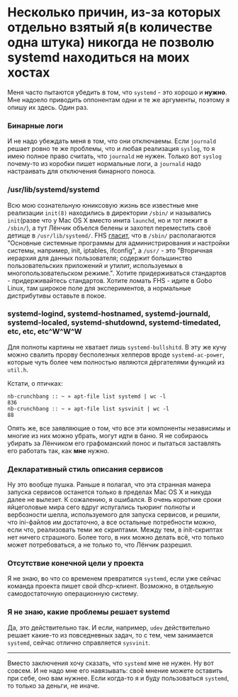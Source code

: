 Несколько причин, из-за которых отдельно взятый я(в количестве одна штука) никогда не позволю systemd находиться на моих хостах
===============================================================================================================================

Меня часто пытаются убедить в том, что `systemd` - это хорошо и **нужно**. Мне надоело приводить оппонентам одни и те же аргументы, поэтому я опишу их здесь. Один раз.

### Бинарные логи

И не надо убеждать меня в том, что они отключаемы. Если `journald` решает ровно те же проблемы, что и любая реализация `syslog`, то я имею полное право считать, что `journald` не нужен. Только вот `syslog` почему-то из коробки пишет нормальные логи, а `journald` надо настраивать для отключения бинарного поноса.

### /usr/lib/systemd/systemd

Всю мою сознательную юниксовую жизнь все известные мне реализации `init(8)` находились в директории `/sbin/` и назывались `init`(разве что у Mac OS X вместо инита `launchd`, но и тот лежит в `/sbin/`), а тут Лёнчик объелся белены и захотел переместить своё детище в `/usr/lib/systemd/`. FHS [гласит](http://ru.wikipedia.org/wiki/FHS), что в `/sbin/` располагаются "Основные системные программы для администрирования и настройки системы, например, init, iptables, ifconfig", а `/usr/` - это "Вторичная иерархия для данных пользователя; содержит большинство пользовательских приложений и утилит, используемых в многопользовательском режиме.". Хотите придерживаться стандартов - придерживайтесь стандартов. Хотите ломать FHS - идите в Gobo Linux, там широкое поле для экспериментов, а нормальные дистрибутивы оставьте в покое.

### systemd-logind, systemd-hostnamed, systemd-journald, systemd-localed, systemd-shutdownd, systemd-timedated, etc, etc, etc^W^W^W

Для полноты картины не хватает лишь `systemd-bullshitd`. В эту же кучу можно свалить прорву бесполезных хелперов вроде `systemd-ac-power`, которые чуть более чем полностью являются дёргателями функций из `util.h`.

Кстати, о птичках:

    nb-crunchbang :: ~ » apt-file list systemd | wc -l
    836
    nb-crunchbang :: ~ » apt-file list sysvinit | wc -l
    88

Опять же, все заявляющие о том, что все эти компоненты независимы и многие из них можно убрать, могут идти в баню. Я не собираюсь убирать за Лёнчиком его графоманский понос и пытаться заставлять его работать так, как **мне** нужно.

### Декларативный стиль описания сервисов

Ну это вообще пушка. Раньше я полагал, что эта странная манера запуска сервисов останется только в пределах Mac OS X и никуда далее не вылезет. К сожалению, я ошибался. В очень короткие сроки яйцеголовые мира сего вдруг испугались тьюринг полноты и вербозности шелла, используемого для запуска сервисов, и решили, что ini-файлов им достаточно, а все остальные потребности можно, если что, реализовать теми же скриптами. Между тем, в init-скриптах нет ничего страшного. Более того, в них можно делать всё, что только может потребоваться, а не только то, что Лёнчик разрешил.

### Отсутствие конечной цели у проекта

Я не знаю, во что со временем превратится `systemd`, если уже сейчас команда проекта пишет свой dhcp-клиент. Возможно, в отдельную самодостаточную операционную систему.

### Я не знаю, какие проблемы решает systemd

Да, это действительно так. И если, например, `udev` действительно решает какие-то из повседневных задач, то с тем, чем занимается `systemd`, сейчас отлично справляется `sysvinit`.

-----------------------------------------------------

Вместо заключения хочу сказать, что `systemd` мне не нужен. Ну вот совсем. И не надо мне его навязывать: своё мнение можете оставить при себе, оно вам нужнее. Если когда-то я и буду пользоваться `systemd`, то только за деньги, не иначе.
